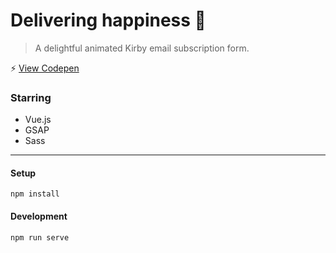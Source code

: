 # Delivering happiness 💌

> A delightful animated Kirby email subscription form.

⚡️ [View Codepen](https://codepen.io/tiffachoo/pen/BaQpVeR)

### Starring
* Vue.js
* GSAP
* Sass

---

#### Setup
```
npm install
```

#### Development
```
npm run serve
```